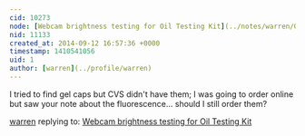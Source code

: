 ```yaml
---
cid: 10273
node: [Webcam brightness testing for Oil Testing Kit](../notes/warren/09-12-2014/webcam-brightness-testing-for-oil-testing-kit)
nid: 11133
created_at: 2014-09-12 16:57:36 +0000
timestamp: 1410541056
uid: 1
author: [warren](../profile/warren)
---
```


I tried to find gel caps but CVS didn't have them; I was going to order online but saw your note about the fluorescence... should I still order them? 

[warren](../profile/warren) replying to: [Webcam brightness testing for Oil Testing Kit](../notes/warren/09-12-2014/webcam-brightness-testing-for-oil-testing-kit)

